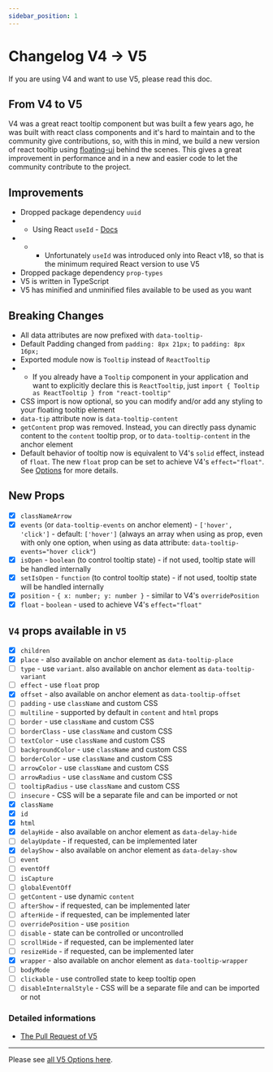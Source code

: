 ```yaml
---
sidebar_position: 1
---
```


# Changelog V4 -> V5

If you are using V4 and want to use V5, please read this doc.

## From V4 to V5

V4 was a great react tooltip component but was built a few years ago, he was built with react class components and it's hard to maintain and to the community give contributions, so, with this in mind, we build a new version of react tooltip using [floating-ui](https://floating-ui.com/) behind the scenes. This gives a great improvement in performance and in a new and easier code to let the community contribute to the project.

## Improvements

- Dropped package dependency `uuid`
- - Using React `useId` - [Docs](https://reactjs.org/docs/hooks-reference.html#useid)
- - - Unfortunately `useId` was introduced only into React v18, so that is the minimum required React version to use V5
- Dropped package dependency `prop-types`
- V5 is written in TypeScript
- V5 has minified and unminified files available to be used as you want

## Breaking Changes

- All data attributes are now prefixed with `data-tooltip-`
- Default Padding changed from `padding: 8px 21px;` to `padding: 8px 16px;`
- Exported module now is `Tooltip` instead of `ReactTooltip`
- - If you already have a `Tooltip` component in your application and want to explicitly declare this is `ReactTooltip`, just `import { Tooltip as ReactTooltip } from "react-tooltip"`
- CSS import is now optional, so you can modify and/or add any styling to your floating tooltip element
- `data-tip` attribute now is `data-tooltip-content`
- `getContent` prop was removed. Instead, you can directly pass dynamic content to the `content` tooltip prop, or to `data-tooltip-content` in the anchor element
- Default behavior of tooltip now is equivalent to V4's `solid` effect, instead of `float`. The new `float` prop can be set to achieve V4's `effect="float"`. See [Options](../options.mdx) for more details.

## New Props

- [x] `classNameArrow`
- [x] `events` (or `data-tooltip-events` on anchor element) - `['hover', 'click']` - default: `['hover']` (always an array when using as prop, even with only one option, when using as data attribute: `data-tooltip-events="hover click"`)
- [x] `isOpen` - `boolean` (to control tooltip state) - if not used, tooltip state will be handled internally
- [x] `setIsOpen` - `function` (to control tooltip state) - if not used, tooltip state will be handled internally
- [x] `position` - `{ x: number; y: number }` - similar to V4's `overridePosition`
- [x] `float` - `boolean` - used to achieve V4's `effect="float"`

## `V4` props available in `V5`

- [x] `children`
- [x] `place` - also available on anchor element as `data-tooltip-place`
- [ ] `type` - use `variant`. also available on anchor element as `data-tooltip-variant`
- [ ] `effect` - use `float` prop
- [x] `offset` - also available on anchor element as `data-tooltip-offset`
- [ ] `padding` - use `className` and custom CSS
- [ ] `multiline` - supported by default in `content` and `html` props
- [ ] `border` - use `className` and custom CSS
- [ ] `borderClass` - use `className` and custom CSS
- [ ] `textColor` - use `className` and custom CSS
- [ ] `backgroundColor` - use `className` and custom CSS
- [ ] `borderColor` - use `className` and custom CSS
- [ ] `arrowColor` - use `className` and custom CSS
- [ ] `arrowRadius` - use `className` and custom CSS
- [ ] `tooltipRadius` - use `className` and custom CSS
- [ ] `insecure` - CSS will be a separate file and can be imported or not
- [x] `className`
- [x] `id`
- [x] `html`
- [x] `delayHide` - also available on anchor element as `data-delay-hide`
- [ ] `delayUpdate` - if requested, can be implemented later
- [x] `delayShow` - also available on anchor element as `data-delay-show`
- [ ] `event`
- [ ] `eventOff`
- [ ] `isCapture`
- [ ] `globalEventOff`
- [ ] `getContent` - use dynamic `content`
- [ ] `afterShow` - if requested, can be implemented later
- [ ] `afterHide` - if requested, can be implemented later
- [ ] `overridePosition` - use `position`
- [ ] `disable` - state can be controlled or uncontrolled
- [ ] `scrollHide` - if requested, can be implemented later
- [ ] `resizeHide` - if requested, can be implemented later
- [x] `wrapper` - also available on anchor element as `data-tooltip-wrapper`
- [ ] `bodyMode`
- [ ] `clickable` - use controlled state to keep tooltip open
- [ ] `disableInternalStyle` - CSS will be a separate file and can be imported or not

### Detailed informations

- [The Pull Request of V5](https://github.com/ReactTooltip/react-tooltip/pull/820)

---

Please see [all V5 Options here](../options.mdx).
